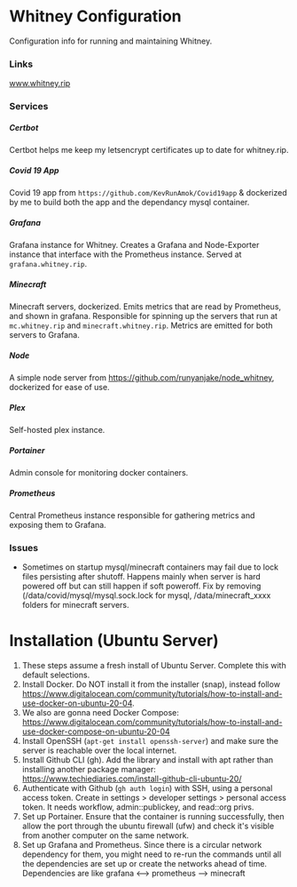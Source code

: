 # Whitney Configuration

Configuration info for running and maintaining Whitney.

### Links

www.whitney.rip

### Services

##### Certbot

Certbot helps me keep my letsencrypt certificates up to date for whitney.rip.

##### Covid 19 App

Covid 19 app from `https://github.com/KevRunAmok/Covid19app` & dockerized by me to build both the app and the dependancy mysql container.

##### Grafana

Grafana instance for Whitney. Creates a Grafana and Node-Exporter instance that interface with the Prometheus instance. 
Served at `grafana.whitney.rip`.

##### Minecraft

Minecraft servers, dockerized. Emits metrics that are read by Prometheus, and shown in grafana. Responsible for spinning up the servers that run at `mc.whitney.rip` and `minecraft.whitney.rip`. Metrics are emitted for both servers to Grafana.

##### Node

A simple node server from https://github.com/runyanjake/node_whitney, dockerized for ease of use.

##### Plex

Self-hosted plex instance.

##### Portainer

Admin console for monitoring docker containers.

##### Prometheus

Central Prometheus instance responsible for gathering metrics and exposing them to Grafana.


### Issues

- Sometimes on startup mysql/minecraft containers may fail due to lock files persisting after shutoff. Happens mainly when server is hard powered off but can still happen if soft poweroff. Fix by removing (/data/covid/mysql/mysql.sock.lock for mysql, /data/minecraft_xxxx folders for minecraft servers.


# Installation (Ubuntu Server)

1. These steps assume a fresh install of Ubuntu Server. Complete this with default selections.
2. Install Docker. Do NOT install it from the installer (snap), instead follow https://www.digitalocean.com/community/tutorials/how-to-install-and-use-docker-on-ubuntu-20-04. 
3. We also are gonna need Docker Compose: https://www.digitalocean.com/community/tutorials/how-to-install-and-use-docker-compose-on-ubuntu-20-04
4. Install OpenSSH (`apt-get install openssh-server`) and make sure the server is reachable over the local internet. 
5. Install Github CLI (gh). Add the library and install with apt rather than installing another package manager: https://www.techiediaries.com/install-github-cli-ubuntu-20/
6. Authenticate with Github (`gh auth login`) with SSH, using a personal access token. Create in settings > developer settings > personal access token. It needs workflow, admin::publickey, and read::org privs.
7. Set up Portainer. Ensure that the container is running successfully, then allow the port through the ubuntu firewall (ufw) and check it's visible from another computer on the same network.
8. Set up Grafana and Prometheus. Since there is a circular network dependency for them, you might need to re-run the commands until all the dependencies are set up or create the networks ahead of time. Dependencies are like grafana <--> prometheus --> minecraft
